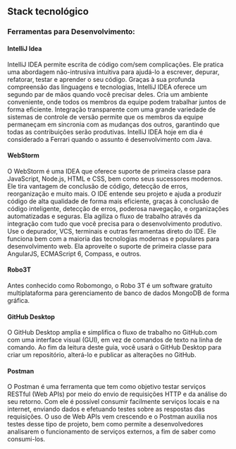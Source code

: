 ## Stack tecnológico

### Ferramentas para Desenvolvimento:

#### IntelliJ Idea
IntelliJ IDEA permite escrita de código com/sem complicações. Ele pratica uma abordagem não-intrusiva intuitiva para ajudá-lo a escrever, depurar, refatorar, testar e aprender o seu código. Graças à sua profunda compreensão das linguagens e tecnologias, IntelliJ IDEA oferece um segundo par de mãos quando você precisar deles.
Cria um ambiente conveniente, onde todos os membros da equipe podem trabalhar juntos de forma eficiente. Integração transparente com uma grande variedade de sistemas de controle de versão permite que os membros da equipe permaneçam em sincronia com as mudanças dos outros, garantindo que todas as contribuições serão produtivas.
IntelliJ IDEA hoje em dia é considerado a Ferrari quando o assunto é desenvolvimento com Java.

#### WebStorm
O WebStorm é uma IDEA que oferece suporte de primeira classe para JavaScript, Node.js, HTML e CSS, bem como seus sucessores modernos. Ele tira vantagem de conclusão de código, detecção de erros, reorganização e muito mais. O IDE entende seu projeto e ajuda a produzir código de alta qualidade de forma mais eficiente, graças à conclusão de código inteligente, detecção de erros, poderosa navegação, e organizações automatizadas e seguras.
Ela agiliza o fluxo de trabalho através da integração com tudo que você precisa para o desenvolvimento produtivo. Use o depurador, VCS, terminais e outras ferramentas direto do IDE. Ele funciona bem com a maioria das tecnologias modernas e populares para desenvolvimento web. Ela aproveite o suporte de primeira classe para AngularJS, ECMAScript 6, Compass, e outros.

#### Robo3T
Antes conhecido como Robomongo, o Robo 3T é um software gratuito multiplataforma para gerenciamento de banco de dados MongoDB de forma gráfica.

#### GitHub Desktop
O GitHub Desktop amplia e simplifica o fluxo de trabalho no GitHub.com com uma interface visual (GUI), em vez de comandos de texto na linha de comando. Ao fim da leitura deste guia, você usará o GitHub Desktop para criar um repositório, alterá-lo e publicar as alterações no GitHub.

#### Postman
O Postman é uma ferramenta que tem como objetivo testar serviços RESTful (Web APIs) por meio do envio de requisições HTTP e da análise do seu retorno. Com ele é possível consumir facilmente serviços locais e na internet, enviando dados e efetuando testes sobre as respostas das requisições. O uso de Web APIs vem crescendo e o Postman auxilia nos testes desse tipo de projeto, bem como permite a desenvolvedores analisarem o funcionamento de serviços externos, a fim de saber como consumi-los.
